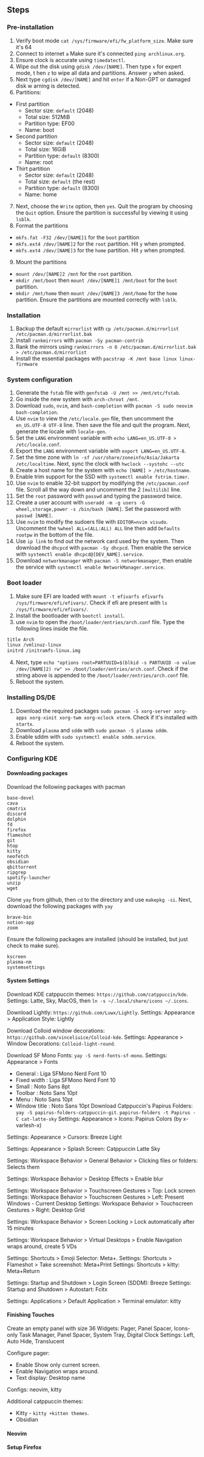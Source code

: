 ## Steps

### Pre-installation

1. Verify boot mode `cat /sys/firmware/efi/fw_platform_size`. Make sure it's 64
2. Connect to internet `a` Make sure it's connected `ping archlinux.org`.
3. Ensure clock is accurate using `timedatectl`.
4. Wipe out the disk using `gdisk /dev/[NAME]`. Then type `x` for expert mode, t
hen `z` to wipe all data and partitions. Answer `y` when asked.
5. Next type `cgdisk /dev/[NAME]` and hit `enter` if a Non-GPT or damaged disk w
arning is detected.
6. Partitions:
- First partition
    - Sector size: `default` (2048)
    - Total size: 512MiB
    - Partition type: EF00
    - Name: boot
- Second partition
    - Sector size: `default` (2048)
    - Total size: 16GiB
    - Partition type: `default` (8300)
    - Name: root
- Thirt partition
    - Sector size: `default` (2048)
    - Total size: `default` (the rest)
    - Partition type: `default` (8300)
    - Name: home
7. Next, choose the `Write` option, then `yes`. Quit the program by choosing the
`Quit` option. Ensure the partition is successful by viewing it using `lsblk`.
8. Format the partitions
- `mkfs.fat -F32 /dev/[NAME]1` for the `boot` partition
- `mkfs.ext4 /dev/[NAME]2` for the `root` partition. Hit `y` when prompted.
- `mkfs.ext4 /dev/[NAME]3` for the `home` partition. Hit `y` when prompted.
9. Mount the partitions
- `mount /dev/[NAME]2 /mnt` for the `root` partition.
- `mkdir /mnt/boot` then `mount /dev/[NAME]1 /mnt/boot` for the `boot` partition.
- `mkdir /mnt/home` then `mount /dev/[NAME]3 /mnt/home` for the `home` partition.
Ensure the partitions are mounted correctly with `lsblk`.

### Installation

1. Backup the default `mirrorlist` with `cp /etc/pacman.d/mirrorlist /etc/pacman.d/mirrorlist.bak`
2. Install `rankmirrors` with `pacman -Sy pacman-contrib`
3. Rank the mirrors using `rankmirrors -n 6 /etc/pacman.d/mirrorlist.bak > /etc/pacman.d/mirrorlist`
4. Install the essential packages with `pacstrap -K /mnt base linux linux-firmware`

### System configuration

1. Generate the `fstab` file with `genfstab -U /mnt >> /mnt/etc/fstab`.
2. Go inside the new system with `arch-chroot /mnt`.
3. Download `sudo`, `nvim`, and `bash-completion` with `pacman -S sudo neovim bash-completion`.
4. Use `nvim` to view the `/etc/locale.gen` file, then uncomment the
`en_US.UTF-8 UTF-8` line. Then save the file and quit the program. Next, generate
the locale with `locale-gen`.
5. Set the `LANG` environment variable with `echo LANG=en_US.UTF-8 > /etc/locale.conf`.
6. Export the `LANG` environment variable with `export LANG=en_US.UTF-8`.
7. Set the time zone with `ln -sf /usr/share/zoneinfo/Asia/Jakarta /etc/localtime`.
Next, sync the clock with `hwclock --systohc --utc`
8. Create a host name for the system with `echo [NAME] > /etc/hostname`.
9. Enable trim support for the SSD with `systemctl enable fstrim.timer`.
10. Use `nvim` to enable 32-bit support by modifying the `/etc/pacman.conf` file.
Scroll all the way down and uncomment the 2 `[multilib]` line.
11. Set the `root` password with `passwd` and typing the password twice.
12. Create a user account with
`useradd -m -g users -G wheel,storage,power -s /bin/bash [NAME]`. Set the
password with `passwd [NAME]`.
13. Use `nvim` to modify the sudoers file with `EDITOR=nvim visudo`. Uncomment the
`%wheel ALL=(ALL:ALL) ALL` line then add `Defaults rootpw` in the bottom of the
file.
14. Use `ip link` to find out the network card used by the system. Then download
the `dhcpcd` with `pacman -Sy dhcpcd`. Then enable the service with
`systemctl enable dhcpcd@[DEV_NAME].service`.
15. Download `networkmanager` with `pacman -S networkmanager`, then enable the
service with `systemctl enable NetworkManager.service`.

### Boot loader
1. Make sure EFI are loaded with `mount -t efivarfs efivarfs /sys/firmware/efi/efivars/`.
Check if efi are present with `ls /sys/firmware/efi/efivars/`.
2. Install the bootloader with `bootctl install`.
3. use `nvim` to open the `/boot/loader/entries/arch.conf` file. Type the following lines
inside the file.
```txt
title Arch
linux /vmlinuz-linux
initrd /initramfs-linux.img
```
4. Next, type
`echo "options root=PARTUUID=$(blkid -s PARTUUID -o value /dev/[NAME]2) rw" >> /boot/loader/entries/arch.conf`.
Check if the string above is appended to the `/boot/loader/entries/arch.conf` file.
5. Reboot the system.

### Installing DS/DE
1. Download the required packages `sudo pacman -S xorg-server xorg-apps xorg-xinit xorg-twm xorg-xclock xterm`.
Check if it's installed with `startx`.
2. Download `plasma` and `sddm` with `sudo pacman -S plasma sddm`.
3. Enable sddm with `sudo systemctl enable sddm.service`.
4. Reboot the system.

### Configuring KDE

#### Downloading packages

Download the following packages with pacman

```text
base-devel
cava
cmatrix
discord
dolphin
fd
firefox
flameshot
git
htop
kitty
neofetch
obsidian
qbittorrent
ripgrep
spotify-launcher
unzip
wget
```

Clone `yay` from github, then `cd` to the directory and use `makepkg -si`. 
Next, download the  following packages with `yay`

```text
brave-bin
notion-app
zoom
```

Ensure the following packages are installed (should be installed, but just check
to make sure).

```text
kscreen
plasma-nm
systemsettings
```

#### System Settings

Download KDE catppuccin themes: `https://github.com/catppuccin/kde`.
Settings: Latte, Sky, MacOS, then `ln -s ~/.local/share/icons ~/.icons`.

Download Lightly: `https://github.com/Luwx/Lightly`.
Settings: Appearance > Application Style: Lightly

Download Colloid window decorations: `https://github.com/vinceliuice/Colloid-kde`.
Settings: Appearance > Window Decorations: `Colloid-light-round`.

Download SF Mono Fonts: `yay -S nerd-fonts-sf-mono`.
Settings: Appearance > Fonts
- General       : Liga SFMono Nerd Font 10
- Fixed width   : Liga SFMono Nerd Font 10
- Small         : Noto Sans 8pt
- Toolbar       : Noto Sans 10pt
- Menu          : Noto Sans 10pt
- Window title  : Noto Sans 10pt
Download Catppuccin's Papirus Folders: `yay -S papirus-folders-catppuccin-git`.
`papirus-folders -t Papirus -C cat-latte-sky`
Settings: Appearance > Icons: Papirus Colors (by x-varlesh-x)

Settings: Appearance > Cursors: Breeze Light

Settings: Appearance > Splash Screen: Catppuccin Latte Sky

Settings: Workspace Behavior > General Behavior > Clicking files or folders: Selects them

Settings: Workspace Behavior > Desktop Effects > Enable blur

Settings: Workspace Behavior > Touchscreen Gestures > Top: Lock screen
Settings: Workspace Behavior > Touchscreen Gestures > Left: Present Windows - Current Desktop
Settings: Workspace Behavior > Touchscreen Gestures > Right: Desktop Grid

Settings: Workspace Behavior > Screen Locking > Lock automatically after 15 minutes

Settings: Workspace Behavior > Virtual Desktops > Enable Navigation wraps around, create 5 VDs

Settings: Shortcuts > Emoji Selector: Meta+.
Settings: Shortcuts > Flameshot > Take screenshot: Meta+Print
Settings: Shortcuts > kitty: Meta+Return

Settings: Startup and Shutdown > Login Screen (SDDM): Breeze
Settings: Startup and Shutdown > Autostart: Fcitx

Settings: Applications > Default Application > Terminal emulator: kitty

#### Finishing Touches

Create an empty panel with size 36
Widgets: Pager, Panel Spacer, Icons-only Task Manager, Panel Spacer, System Tray, Digital Clock
Settings: Left, Auto Hide, Translucent

Configure pager:
- Enable Show only current screen.
- Enable Navigation wraps around.
- Text display: Desktop name

Configs: neovim, kitty

Additional catppuccin themes:
- Kitty - `kitty +kitten themes`.
- Obsidian

#### Neovim

#### Setup Firefox
